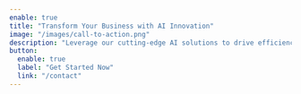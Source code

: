 ```yaml
---
enable: true
title: "Transform Your Business with AI Innovation"
image: "/images/call-to-action.png"
description: "Leverage our cutting-edge AI solutions to drive efficiency, innovation, and growth across your organization."
button:
  enable: true
  label: "Get Started Now"
  link: "/contact"
---
```

